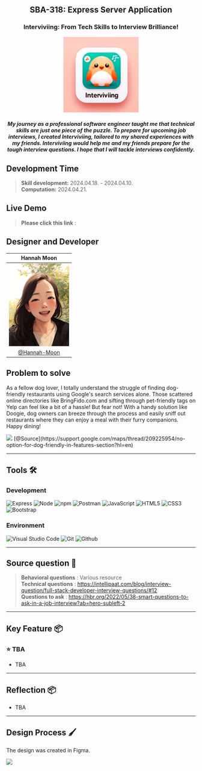 <h2 align="center">
  SBA-318: Express Server Application <br/>
</h2>

<h3 align="center">
  Interviviing: From Tech Skills to Interview Brilliance!
</h3>

<div align="center">
<img width="200" alt="image" src="assets/Interviviing.jpeg">

<h5>
My journey as a professional software engineer taught me that technical skills are just one piece of the puzzle. To prepare for upcoming job interviews, I created Interviviing, tailored to my shared experiences with my friends. Interviviing would help me and my friends prepare for the tough interview questions. I hope that I will tackle interviews confidently.
</h5>
</div>

## Development Time
> **Skill development:** 2024.04.18. - 2024.04.10.<br>
> **Computation:** 2024.04.21.


## Live Demo

> **Please click this link** :
> 

## Designer and Developer

|      Hannah Moon       |                                                                                                                        
| :------------------------------------------------------------------------------: |  
|   <img width="160px" src="assets/Hannah_V01.jpg"/>    |  
|   [@Hannah-Moon](https://github.com/Hannah-Moon)   |   



## Problem to solve

As a fellow dog lover, I totally understand the struggle of finding dog-friendly restaurants using Google's search services alone. Those scattered online directories like BringFido.com and sifting through pet-friendly tags on Yelp can feel like a bit of a hassle! But fear not! With a handy solution like Doogie, dog owners can breeze through the process and easily sniff out restaurants where they can enjoy a meal with their furry companions. Happy dining! <br>

<img width="400px" src="assets/problem.png"/>  
[@Source](https://support.google.com/maps/thread/209225954/no-option-for-dog-friendly-in-features-section?hl=en)


---
## Tools 🛠️

### Development
![Express](https://img.shields.io/badge/Express%20js-000000?style=for-the-badge&logo=express&logoColor=white)
![Node](https://img.shields.io/badge/Node%20js-339933?style=for-the-badge&logo=nodedotjs&logoColor=white)
![npm](https://img.shields.io/badge/npm-CB3837?style=for-the-badge&logo=npm&logoColor=white)
![Postman](https://img.shields.io/badge/Postman-FF6C37?style=for-the-badge&logo=Postman&logoColor=white)
![JavaScript](https://img.shields.io/badge/JavaScript-F7DF1E?style=for-the-badge&logo=Javascript&logoColor=white)
![HTML5](https://img.shields.io/badge/html5-%23E34F26.svg?style=for-the-badge&logo=html5&logoColor=white)
![CSS3](https://img.shields.io/badge/css3-%231572B6.svg?style=for-the-badge&logo=css3&logoColor=white)
![Bootstrap](https://img.shields.io/badge/Bootstrap-7952B3?style=for-the-badge&logo=Bootstrap&logoColor=white)

### Environment
![Visual Studio Code](https://img.shields.io/badge/Visual%20Studio%20Code-007ACC?style=for-the-badge&logo=Visual%20Studio%20Code&logoColor=white)
![Git](https://img.shields.io/badge/Git-F05032?style=for-the-badge&logo=Git&logoColor=white)
![Github](https://img.shields.io/badge/GitHub-181717?style=for-the-badge&logo=GitHub&logoColor=white)             


---
## Source question 💬

> **Behavioral questions** : Various resource <br>
> **Technical questions** : https://intellipaat.com/blog/interview-question/full-stack-developer-interview-questions/#12 <br>
> **Questions to ask** : https://hbr.org/2022/05/38-smart-questions-to-ask-in-a-job-interview?ab=hero-subleft-2


---
## Key Feature 📦

### ⭐️ TBA
- TBA

---
## Reflection 📦
- TBA


---
## Design Process 🖌️
The design was created in Figma.

<a href="https://hannah-moon.github.io/24_SBA_308A_JavaScript-Web-Application/"><img width="700"  src="assets/doogieDesign.png"></img></a>
